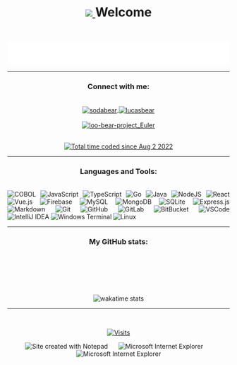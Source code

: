 <h1 align="center">
  <a href="https://who-is-tofubear.web.app/">
    <img src="https://media.giphy.com/media/hvRJCLFzcasrR4ia7z/giphy.gif" width="5%">
  </a> Welcome
</h1>

<br/>

<p align="center">
  <img height="50" alt="Text: Hello World! I'm Lucas" src="./images/note.svg" />
</p>

---

<h3 align="center">Connect with me:</h3>

<br />

<div align="center">
  <a href="https://dev.to/sodabear" target="_blank">
    <img align="center" src="https://raw.githubusercontent.com/rahuldkjain/github-profile-readme-generator/master/src/images/icons/Social/devto.svg" alt="sodabear" height="30" width="40" />
  </a>
  <a href="https://www.leetcode.com/lucasbear" target="_blank">
    <img align="center" src="https://raw.githubusercontent.com/rahuldkjain/github-profile-readme-generator/master/src/images/icons/Social/leet-code.svg" alt="lucasbear" height="30" width="40" />
  </a>
</div>

<br />

<div align="center">
  <a href="https://github.com/loo-kuhs/project-euler-solutions" target="_blank">
    <img src="https://projecteuler.net/profile/loo-bear.png" alt="loo-bear-project_Euler" height="45" width="150"/>
  </a>
</div>

<br />

<div align="center">
  <p>
    <a href="https://wakatime.com/@7aee7cd2-8a51-4317-9fdf-79cd11388f61"
      target="_blank">
      <img
      src="https://wakatime.com/badge/user/7aee7cd2-8a51-4317-9fdf-79cd11388f61.svg?style=for-the-badge"
      alt="Total time coded since Aug 2 2022" />
    </a>
  </p>
</div>

---

<h3 align="center">Languages and Tools:</h3>

<br />

<div align="justify">
  <img src="https://img.shields.io/badge/COBOL-darkblue.svg?style=flat-square&logo=COBOL&logoColor=blue" alt="COBOL">
  <img src="https://img.shields.io/badge/javascript-%23323330.svg?style=flat-square&logo=javascript&logoColor=%23F7DF1E" alt="JavaScript">
  <img src="https://img.shields.io/badge/typescript-%23007ACC.svg?style=flat-square&logo=typescript&logoColor=white" alt="TypeScript">
  <img src="https://img.shields.io/badge/-Golang-%2320232a.svg?style=flat-square&logo=Go&logoColor=colored" alt="Go" >
  <img src="https://img.shields.io/badge/java-%23ED8B00.svg?style=flat-square&logo=OpenJDK&logoColor=white" alt="Java">
  <img src="https://img.shields.io/badge/node.js-6DA55F?style=flat-square&logo=node.js&logoColor=white" alt="NodeJS">
  <img src="https://img.shields.io/badge/React-%2320232a.svg?style=flat-square&logo=react&logoColor=%2361DAFB" alt="React">
  <img src="https://img.shields.io/badge/Vue-%2320232a.svg?style=flat-square&logo=vue.js&logoColor=colored" alt="Vue.js">
  <img src="https://img.shields.io/badge/firebase-%23039BE5.svg?style=flat-square&logo=firebase" alt="Firebase">
  <img src="https://img.shields.io/badge/mysql-%2300f.svg?style=flat-square&logo=mysql&logoColor=white" alt="MySQL">
  <img src="https://img.shields.io/badge/MongoDB-%234ea94b.svg?style=flat-square&logo=mongodb&logoColor=white" alt="MongoDB">
  <img src="https://img.shields.io/badge/sqlite-%2307405e.svg?style=flat-square&logo=sqlite&logoColor=white" alt="SQLite">
  <img src="https://img.shields.io/badge/express.js-%23404d59.svg?style=flat-square&logo=express&logoColor=%2361DAFB" alt="Express.js">
  <img src="https://img.shields.io/badge/markdown-%23000000.svg?style=flat-square&logo=markdown&logoColor=white" alt="Markdown">
  <img src="https://img.shields.io/badge/-Git-black?style=flat-square&logo=git" alt="Git">
  <img src="https://img.shields.io/badge/-GitHub-181717?style=flat-square&logo=github" alt="GitHub">
  <img src="https://img.shields.io/badge/-GitLab-FCA121?style=flat-square&logo=gitlab" alt="GitLab">
  <img src="https://img.shields.io/badge/-BitBucket-darkblue?style=flat-square&logo=bitbucket" alt="BitBucket" >
  <img src="https://img.shields.io/badge/-VS%20Code-007ACC?style=flat-square&logo=visual-studio-code" alt="VSCode" >
  <img src="https://img.shields.io/badge/-IntelliJ%20IDEA-000000?style=flat-square&logo=intellij-idea" alt="IntelliJ IDEA" >
  <img src="https://img.shields.io/badge/-Windows%20Terminal-4D4D4D?style=flat-square&logo=windows-terminal" alt="Windows Terminal" >
  <img src="https://img.shields.io/badge/-Linux-FCC624?style=flat-square&logo=linux&logoColor=black" alt="Linux" >
</div>

---

<h3 align="center">My GitHub stats:</h3>

<br />

<p align="center">
  <img src="https://github-readme-stats.vercel.app/api/top-langs/?username=loo-kuhs&theme=aura&hide_border=false&include_all_commits=true&count_private=true&layout=compact&hide_title=false&langs_count=12" alt="">
</p>

<br/>

<p align="center">
  <img src="https://github-readme-stats.vercel.app/api/wakatime?username=loo_kuhs&range=last_7_days&theme=aura&layout=compact&custom_title=This+week+I+coded+using:" alt="wakatime stats">
</p>

---

<br>

<div align="center">
  <p>
    <a href="https://visitcount.itsvg.in">
      <img src="https://profile-counter.glitch.me/loo-kuhs/count.svg" alt="Visits">
    </a>
  </p>
</div>

<div align="center">
  <img src="https://raw.githubusercontent.com/BrunnerLivio/brunnerlivio/master/images/notepad.gif" alt="Site created with Notepad" height="30" />
<!-- "margin-right: whatever;" -->
  <span>&nbsp;&nbsp;&nbsp;&nbsp;</span>  
  <img src="https://raw.githubusercontent.com/BrunnerLivio/brunnerlivio/master/images/ie_logo.gif" alt="Microsoft Internet Explorer" />
  <span>&nbsp;&nbsp;&nbsp;&nbsp;</span>  
  <img src="https://raw.githubusercontent.com/BrunnerLivio/brunnerlivio/master/images/noframes.gif" alt="Microsoft Internet Explorer" />
</div>

<br />
